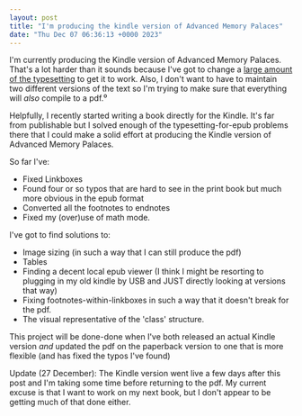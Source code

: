 ```yaml
---
layout: post
title: "I'm producing the kindle version of Advanced Memory Palaces"
date: "Thu Dec 07 06:36:13 +0000 2023"
---
```


I'm currently producing the Kindle version of Advanced Memory Palaces.   That's a lot harder than it sounds because I've got to change a [large amount of the typesetting](https://joereddington.com/2023/09/18/problems-with-typesetting-latex-to-pub.html) to get it to work. Also, I don't want to have to maintain two different versions of the text so I'm trying to make sure that everything will _also_ compile to a pdf.⁰

Helpfully, I recently started writing a book directly for the Kindle. It's far from publishable but I solved enough of the typesetting-for-epub problems there that I could make a solid effort at producing the Kindle version of Advanced Memory Palaces. 

So far I've: 

* Fixed Linkboxes
* Found four or so typos that are hard to see in the print book but much more obvious in the epub format
* Converted all the footnotes to endnotes
* Fixed my (over)use of math mode.  

I've got to find solutions to: 
* Image sizing (in such a way that I can still produce the pdf) 
* Tables  
* Finding a decent local epub viewer (I think I might be resorting to plugging in my old kindle by USB and JUST directly looking at versions that way) 
* Fixing footnotes-within-linkboxes in such a way that it doesn't break for the pdf. 
* The visual representative of the 'class' structure. 

This project will be done-done when I've both released an actual Kindle version _and_ updated the pdf on the paperback version to one that is more flexible (and has fixed the typos I've found) 


Update (27 December): The Kindle version went live a few days after this post and I'm taking some time before returning to the pdf. My current excuse is that I want to work on my next book, but I don't appear to be getting much of that done either. 
